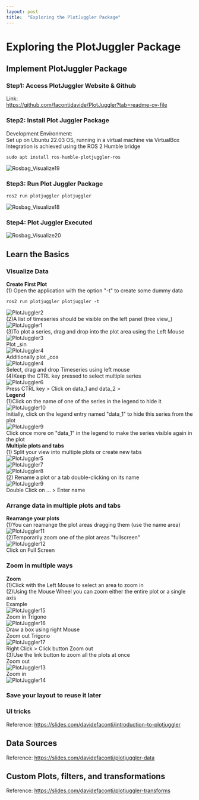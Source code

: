 ```yaml
---
layout: post
title:  "Exploring the PlotJuggler Package"
---
```


# Exploring the PlotJuggler Package
## Implement PlotJuggler Package
### Step1: Access PlotJuggler Website & Github  
Link:  <br/>
https://github.com/facontidavide/PlotJuggler?tab=readme-ov-file <br/>

### Step2: Install Plot Juggler Package
Development Environment: <br/>
Set up on Ubuntu 22.03 OS, running in a virtual machine via VirtualBox <br/>
Integration is achieved using the ROS 2 Humble bridge <br/>
```
sudo apt install ros-humble-plotjuggler-ros
```
![Rosbag_Visualize19](https://github.com/growingpenguin/growingpenguin.github.io/assets/110277903/73458a23-c2bc-47ce-a24c-0e69a564f9ab) <br/>
### Step3: Run Plot Juggler Package
```
ros2 run plotjuggler plotjuggler
```
![Rosbag_Visualize18](https://github.com/growingpenguin/growingpenguin.github.io/assets/110277903/86321cbe-ff2c-49a6-9309-a4873b63c545) <br/>
### Step4: Plot Juggler Executed 
![Rosbag_Visualize20](https://github.com/growingpenguin/growingpenguin.github.io/assets/110277903/b333c195-8297-4a18-8b21-a5c4196e207f) <br/>

## Learn the Basics 
### Visualize Data
**Create First Plot** <br/>
(1) Open the application with the option "-t" to create some dummy data <br/>
```
ros2 run plotjuggler plotjuggler -t
```
![PlotJuggler2](https://github.com/growingpenguin/growingpenguin.github.io/assets/110277903/d0aff362-a978-4df2-a691-409c155cd8c3) <br/>
(2)A list of timeseries should be visible on the left panel (tree view_) <br/>
![PlotJuggler1](https://github.com/growingpenguin/growingpenguin.github.io/assets/110277903/382667c9-c9c5-4fb1-87be-bc34d87c28a1) <br/>
(3)To plot a series, drag and drop into the plot area using the Left Mouse <br/>
![PlotJuggler3](https://github.com/growingpenguin/growingpenguin.github.io/assets/110277903/c80c32ca-b7f3-4dc0-a536-c9f30a3aee2c) <br/>
Plot _sin <br/>
![PlotJuggler4](https://github.com/growingpenguin/growingpenguin.github.io/assets/110277903/7814ce4e-1cb3-4b68-8c03-2a8aaeafaad4) <br/>
Additionally plot _cos <br/>
![PlotJuggler4](https://github.com/growingpenguin/growingpenguin.github.io/assets/110277903/7814ce4e-1cb3-4b68-8c03-2a8aaeafaad4) <br/>
Select, drag and drop Timeseries using left mouse <br/>
(4)Keep the CTRL key pressed to select multiple series <br/>
![PlotJuggler6](https://github.com/growingpenguin/growingpenguin.github.io/assets/110277903/a379ba68-d0a6-4a5b-82dd-62d31d8ddd89) <br/>
Press CTRL key > Click on data_1 and data_2 >  <br/>
**Legend** <br/>
(1)Click on the name of one of the series in the legend to hide it <br/>
![PlotJuggler10](https://github.com/growingpenguin/growingpenguin.github.io/assets/110277903/13b4dbaa-29ac-4d5f-a661-93d86a7eed70) <br/>
Initially, click on the legend entry named "data_1" to hide this series from the plot <br/>
![PlotJuggler9](https://github.com/growingpenguin/growingpenguin.github.io/assets/110277903/00d6abcc-1838-4e45-9fe8-09c46d7508b2) <br/>
Click once more on "data_1" in the legend to make the series visible again in the plot <br/>
**Multiple plots and tabs** <br/>
(1) Split your view into multiple plots or create new tabs <br/>
![PlotJuggler5](https://github.com/growingpenguin/growingpenguin.github.io/assets/110277903/08fcedec-4b08-471e-b347-3c21278dfad0) <br/>
![PlotJuggler7](https://github.com/growingpenguin/growingpenguin.github.io/assets/110277903/c200ce83-23f3-4a88-b1f0-a5a3375bfc63) <br/>
![PlotJuggler8](https://github.com/growingpenguin/growingpenguin.github.io/assets/110277903/ce100f54-863e-4984-9168-48f11ec1bdf2) <br/>
(2) Rename a plot or a tab  double-clicking on its name <br/>
![PlotJuggler9](https://github.com/growingpenguin/growingpenguin.github.io/assets/110277903/00d6abcc-1838-4e45-9fe8-09c46d7508b2) <br/>
Double Click on ... > Enter name <br/>
### Arrange data in multiple plots and tabs
**Rearrange your plots** <br/>
(1)You can rearrange the plot areas dragging them (use the name area) <br/>
![PlotJuggler11](https://github.com/growingpenguin/growingpenguin.github.io/assets/110277903/78b48825-eba3-4df5-9518-da940a4d21d1) <br/>
(2)Temporarily zoom one of the plot areas "fullscreen" <br/>
![PlotJuggler12](https://github.com/growingpenguin/growingpenguin.github.io/assets/110277903/fefc452a-4dc7-44c8-a718-b8c29b03d0c0) <br/>
Click on Full Screen <br/>
### Zoom in multiple ways
**Zoom** <br/>
(1)Click with the Left Mouse to select an area to zoom in <br/>
(2)Using the Mouse Wheel you can zoom either the entire plot or a single axis <br/>
Example <br/>
![PlotJuggler15](https://github.com/growingpenguin/growingpenguin.github.io/assets/110277903/4ca04f7c-36a9-442e-a50e-91fe7a134fbe) <br/>
Zoom in Trigono <br/>
![PlotJuggler16](https://github.com/growingpenguin/growingpenguin.github.io/assets/110277903/1b33d0f2-35ce-4185-a78d-62e14c2fd524) <br/>
Draw a box using right Mouse <br/>
Zoom out Trigono <br/>
![PlotJuggler17](https://github.com/growingpenguin/growingpenguin.github.io/assets/110277903/19b31726-c183-43db-a5ab-0597e8bdc9e6) <br/>
Right Click > Click button Zoom out <br/>
(3)Use the link button to zoom all the plots at once <br/>
Zoom out <br/>
![PlotJuggler13](https://github.com/growingpenguin/growingpenguin.github.io/assets/110277903/f8cad11e-6436-4aae-a200-537b2477463b) <br/>
Zoom in <br/>
![PlotJuggler14](https://github.com/growingpenguin/growingpenguin.github.io/assets/110277903/ec7ba00a-c376-4949-ac5f-cc7ea3388b98) <br/>

### Save your layout to reuse it later

### UI tricks
Reference: https://slides.com/davidefaconti/introduction-to-plotjuggler <br/>
## Data Sources
Reference: https://slides.com/davidefaconti/plotjuggler-data <br/>
## Custom Plots, filters, and transformations
Reference: https://slides.com/davidefaconti/plotjuggler-transforms <br/>



